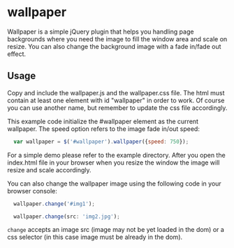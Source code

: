 # wallpaper

Wallpaper is a simple jQuery plugin that helps you handling page backgrounds
where you need the image to fill the window area and scale on resize. You can
also change the background image with a fade in/fade out effect.


## Usage

Copy and include the wallpaper.js and the wallpaper.css file. The html must
contain at least one element with id "wallpaper" in order to work. Of course
you can use another name, but remember to update the css file accordingly.

This example code initialize  the #wallpaper element as the current wallpaper.
The speed option refers to the image fade in/out speed:

```javascript
  var wallpaper = $('#wallpaper').wallpaper({speed: 750});
```

For a simple demo please refer to the example directory. After you open the
index.html file in your browser when you resize the window the image will
resize and scale accordingly.

You can also change the wallpaper image using the following code in your
browser console:

```javascript
  wallpaper.change('#img1');
```

```javascript
  wallpaper.change(src: 'img2.jpg');
```

`change` accepts an image src (image may not be yet loaded in the dom) or a css
selector (in this case image must be already in the dom).


